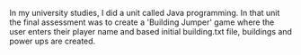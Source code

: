 In my university studies, I did a unit called Java programming. In that unit the final assessment was to create a 'Building Jumper' game where the user enters their player name and based 
initial building.txt file, buildings and power ups are created. 
